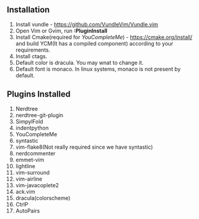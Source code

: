 
## Installation
1. Install vundle - https://github.com/VundleVim/Vundle.vim
2. Open Vim or Gvim, run **:PluginInstall**
3. Install Cmake(required for *YouCompleteMe*) - https://cmake.org/install/ and build YCM(It has a compiled component) according to your requirements.
5. Install ctags.
4. Default color is dracula. You may wnat to change it.
5. Default font is monaco. In linux systems, monaco is not present by default.

## Plugins Installed
1. Nerdtree
2. nerdtree-git-plugin
3. SimpylFold
4. indentpython
5. YouCompleteMe
6. syntastic
7. vim-flake8(Not really required since we have syntastic)
8. nerdcommenter
9. emmet-vim
10. lightline
11. vim-surround
12. vim-airline
13. vim-javacoplete2
14. ack.vim
15. dracula(colorscheme)
16. CtrlP
17. AutoPairs

